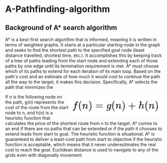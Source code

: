 # A-Pathfinding-algorithm

## Background of A* search algorithm
A* is a best-first search algorithm that is informed, meaning it is written in terms of weighted graphs. It starts at a particular starting node in the graph and seeks to find the shortest path to the specified goal node (least distance travelled, shortest time, etc.). It accomplishes this by keeping track of a tree of paths leading from the start node and extending each of those paths by one edge until its termination requirement is met.
A* must choose which of its paths to extend for each iteration of its main loop. Based on the path's cost and an estimate of how much it would cost to continue the path all the way to the target, it makes this decision. Specifically, A* selects the path that minimizes the <br>

<p><a target="_blank" rel="noopener noreferrer" href="https://raw.githubusercontent.com/ridhwanrazaliwork/A-Pathfinding-algorithm/master/src/formula.png"><img alt="Lofi study" src="https://raw.githubusercontent.com/ridhwanrazaliwork/A-Pathfinding-algorithm/master/src/formula.png" align="right" width="300" style="max-width:100%;"></a></p>

If n is the following node on the path, g(n) represents the cost of the route from the start node to n, and h(n) is a heuristic function that calculates the price of the shortest route from n to the target. A* comes to an end if there are no paths that can be extended or if the path it chooses to extend leads from start to goal. The heuristic function is situational. A* is guaranteed to deliver a least-cost path from start to objective if the heuristic function is acceptable, which means that it never underestimates the real cost to reach the goal.
Euclidean distance is used to navigate to any of the grids even with diagonally movement
